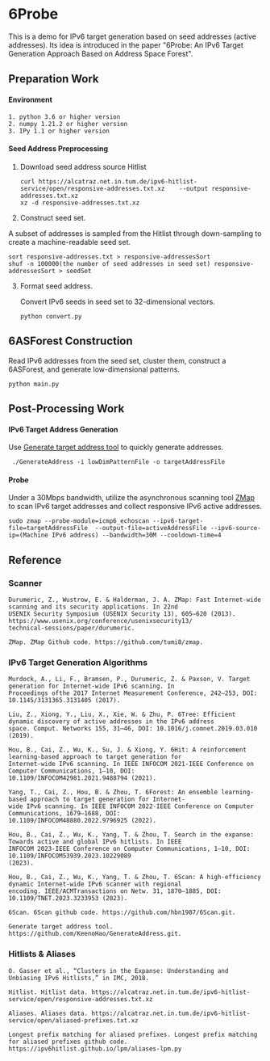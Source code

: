 # 6Probe

This is a demo for IPv6 target generation based on seed addresses (active addresses). Its idea is introduced in the paper "6Probe: An IPv6 Target Generation Approach Based on Address Space Forest".



## Preparation Work

#### Environment

```
1. python 3.6 or higher version
2. numpy 1.21.2 or higher version
3. IPy 1.1 or higher version
```

#### Seed Address Preprocessing

1. Download seed address source Hitlist

   ```
   curl https://alcatraz.net.in.tum.de/ipv6-hitlist-service/open/responsive-addresses.txt.xz    --output responsive-addresses.txt.xz 
   xz -d responsive-addresses.txt.xz
   ```

2.  Construct seed set.

   A subset of addresses is sampled from the Hitlist through down-sampling to create a machine-readable seed set.

   ```
   sort responsive-addresses.txt > responsive-addressesSort
   shuf -n 100000(the number of seed addresses in seed set) responsive-addressesSort > seedSet
   ```

3. Format seed address.

   Convert IPv6 seeds in seed set to 32-dimensional vectors. 

   ```
   python convert.py
   ```



## 6ASForest Construction

Read IPv6 addresses from the seed set, cluster them, construct a 6ASForest, and generate low-dimensional patterns.

```
python main.py
```



## Post-Processing Work

#### IPv6 Target Address Generation

Use [Generate target address tool](https://github.com/KeenoHao/GenerateAddress.git) to quickly generate addresses.

```
 ./GenerateAddress -i lowDimPatternFile -o targetAddressFile
```

#### Probe

Under a 30Mbps bandwidth, utilize the asynchronous scanning tool [ZMap](https://github.com/tumi8/zmap) to scan IPv6 target addresses and collect responsive IPv6 active addresses.

```
sudo zmap --probe-module=icmp6_echoscan --ipv6-target-file=targetAddressFile  --output-file=activeAddressFile --ipv6-source-ip=(Machine IPv6 address) --bandwidth=30M --cooldown-time=4
```



## Reference

### Scanner

```
Durumeric, Z., Wustrow, E. & Halderman, J. A. ZMap: Fast Internet-wide scanning and its security applications. In 22nd
USENIX Security Symposium (USENIX Security 13), 605–620 (2013). https://www.usenix.org/conference/usenixsecurity13/
technical-sessions/paper/durumeric.

ZMap. ZMap Github code. https://github.com/tumi8/zmap.
```

### IPv6 Target Generation Algorithms

```
Murdock, A., Li, F., Bramsen, P., Durumeric, Z. & Paxson, V. Target generation for Internet-wide IPv6 scanning. In
Proceedings ofthe 2017 Internet Measurement Conference, 242–253, DOI: 10.1145/3131365.3131405 (2017).

Liu, Z., Xiong, Y., Liu, X., Xie, W. & Zhu, P. 6Tree: Efficient dynamic discovery of active addresses in the IPv6 address
space. Comput. Networks 155, 31–46, DOI: 10.1016/j.comnet.2019.03.010 (2019).

Hou, B., Cai, Z., Wu, K., Su, J. & Xiong, Y. 6Hit: A reinforcement learning-based approach to target generation for
Internet-wide IPv6 scanning. In IEEE INFOCOM 2021-IEEE Conference on Computer Communications, 1–10, DOI:
10.1109/INFOCOM42981.2021.9488794 (2021).

Yang, T., Cai, Z., Hou, B. & Zhou, T. 6Forest: An ensemble learning-based approach to target generation for Internet-
wide IPv6 scanning. In IEEE INFOCOM 2022-IEEE Conference on Computer Communications, 1679–1688, DOI:
10.1109/INFOCOM48880.2022.9796925 (2022).

Hou, B., Cai, Z., Wu, K., Yang, T. & Zhou, T. Search in the expanse: Towards active and global IPv6 hitlists. In IEEE
INFOCOM 2023-IEEE Conference on Computer Communications, 1–10, DOI: 10.1109/INFOCOM53939.2023.10229089
(2023).

Hou, B., Cai, Z., Wu, K., Yang, T. & Zhou, T. 6Scan: A high-efficiency dynamic Internet-wide IPv6 scanner with regional
encoding. IEEE/ACMTransactions on Netw. 31, 1870–1885, DOI: 10.1109/TNET.2023.3233953 (2023).

6Scan. 6Scan github code. https://github.com/hbn1987/6Scan.git.

Generate target address tool. https://github.com/KeenoHao/GenerateAddress.git.
```

### Hitlists & Aliases

```
O. Gasser et al., “Clusters in the Expanse: Understanding and Unbiasing IPv6 Hitlists,” in IMC, 2018.

Hitlist. Hitlist data. https://alcatraz.net.in.tum.de/ipv6-hitlist-service/open/responsive-addresses.txt.xz

Aliases. Aliases data. https://alcatraz.net.in.tum.de/ipv6-hitlist-service/open/aliased-prefixes.txt.xz

Longest prefix matching for aliased prefixes. Longest prefix matching for aliased prefixes github code. https://ipv6hitlist.github.io/lpm/aliases-lpm.py
```

